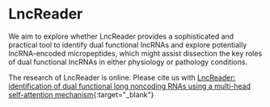 # LncReader

We aim to explore whether LncReader provides a sophisticated and practical tool to identify dual functional lncRNAs and explore potentially lncRNA-encoded micropeptides, which might assist dissection the key roles of dual functional lncRNAs in either physiology or pathology conditions.

The research of LncReader is online. Please cite us with [LncReader: identification of dual functional long noncoding RNAs using a multi-head self-attention mechanism](https://academic.oup.com/bib/article/24/1/bbac579/6961607){:target="_blank"}
